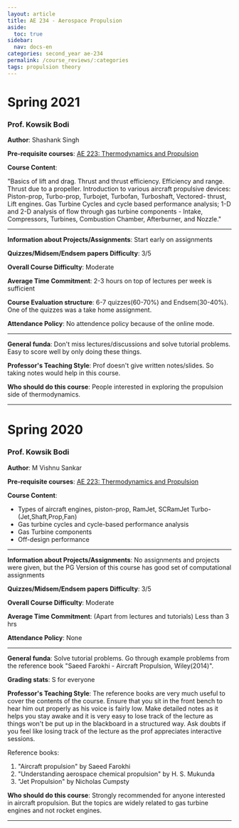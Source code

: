 ```yaml
---
layout: article
title: AE 234 - Aerospace Propulsion
aside:
  toc: true
sidebar:
  nav: docs-en
categories: second_year ae-234
permalink: /course_reviews/:categories
tags: propulsion theory
---
```


# Spring 2021
### Prof. Kowsik Bodi
**Author**: Shashank Singh

**Pre-requisite courses**: [AE 223: Thermodynamics and Propulsion](/course_reviews/second_year/ae-223.html)

**Course Content**:

"Basics of lift and drag. Thrust and thrust efficiency. Efficiency and range. Thrust due to a propeller. Introduction to various aircraft propulsive devices: Piston-prop, Turbo-prop, 
Turbojet, Turbofan, Turboshaft, Vectored- thrust, Lift engines. 
Gas Turbine Cycles and cycle based performance analysis; 1-D and 2-D analysis of 
flow through gas turbine components - Intake, Compressors, Turbines, Combustion 
Chamber, Afterburner, and Nozzle."

---

**Information about Projects/Assignments**: Start early on assignments

**Quizzes/Midsem/Endsem papers Difficulty**: 3/5

**Overall Course Difficulty**: Moderate

**Average Time Commitment**:
2-3 hours on top of lectures per week is sufficient

**Course Evaluation structure**:
6-7 quizzes(60-70%) and Endsem(30-40%). One of the quizzes was a take home assignment.

**Attendance Policy**: No attendence policy because of the online mode.

---

**General funda**: 
Don't miss lectures/discussions and solve tutorial problems. Easy to score well by only doing these things.

**Professor's Teaching Style**:
Prof doesn't give written notes/slides. So taking notes would help in this course.

**Who should do this course**: People interested in exploring the propulsion side of thermodynamics.

---

# Spring 2020
### Prof. Kowsik Bodi
**Author**: M Vishnu Sankar

**Pre-requisite courses**: [AE 223: Thermodynamics and Propulsion](/course_reviews/second_year/ae-223.html)

**Course Content**:
* Types of aircraft engines, piston-prop, RamJet, SCRamJet Turbo-(Jet,Shaft,Prop,Fan)
* Gas turbine cycles and cycle-based performance analysis
* Gas Turbine components
* Off-design performance

---

**Information about Projects/Assignments**: No assignments and projects were given, but the PG Version of this course has good set of computational assignments

**Quizzes/Midsem/Endsem papers Difficulty**: 3/5

**Overall Course Difficulty**: Moderate

**Average Time Commitment**:
(Apart from lectures and tutorials)
Less than 3 hrs

**Attendance Policy**: None

---

**General funda**: Solve tutorial problems. Go through example problems from the reference book "Saeed Farokhi - Aircraft Propulsion, Wiley(2014)".


**Grading stats**: S for everyone

**Professor's Teaching Style**:
The reference books are very much useful to cover the contents of the course. Ensure that you sit in the front bench to hear him out properly as his voice is fairly low. Make detailed notes as it helps you stay awake and it is very easy to lose track of the lecture as things won't be put up in the blackboard in a structured way. Ask doubts if you feel like losing track of the lecture as the prof appreciates interactive sessions.

Reference books:
1. "Aircraft propulsion" by Saeed Farokhi
2. "Understanding aerospace chemical propulsion" by H. S. Mukunda
3. "Jet Propulsion" by Nicholas Cumpsty

**Who should do this course**: Strongly recommended for anyone interested in aircraft propulsion. But the topics are widely related to gas turbine engines and not rocket engines.


---
